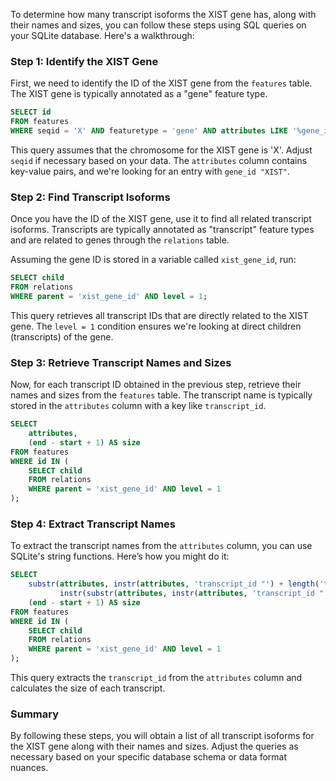 To determine how many transcript isoforms the XIST gene has, along with their names and sizes, you can follow these steps using SQL queries on your SQLite database. Here's a walkthrough:

### Step 1: Identify the XIST Gene

First, we need to identify the ID of the XIST gene from the `features` table. The XIST gene is typically annotated as a "gene" feature type.

```sql
SELECT id 
FROM features 
WHERE seqid = 'X' AND featuretype = 'gene' AND attributes LIKE '%gene_id "XIST"%';
```

This query assumes that the chromosome for the XIST gene is 'X'. Adjust `seqid` if necessary based on your data. The `attributes` column contains key-value pairs, and we're looking for an entry with `gene_id "XIST"`.

### Step 2: Find Transcript Isoforms

Once you have the ID of the XIST gene, use it to find all related transcript isoforms. Transcripts are typically annotated as "transcript" feature types and are related to genes through the `relations` table.

Assuming the gene ID is stored in a variable called `xist_gene_id`, run:

```sql
SELECT child 
FROM relations 
WHERE parent = 'xist_gene_id' AND level = 1;
```

This query retrieves all transcript IDs that are directly related to the XIST gene. The `level = 1` condition ensures we're looking at direct children (transcripts) of the gene.

### Step 3: Retrieve Transcript Names and Sizes

Now, for each transcript ID obtained in the previous step, retrieve their names and sizes from the `features` table. The transcript name is typically stored in the `attributes` column with a key like `transcript_id`.

```sql
SELECT 
    attributes,
    (end - start + 1) AS size
FROM features
WHERE id IN (
    SELECT child 
    FROM relations 
    WHERE parent = 'xist_gene_id' AND level = 1
);
```

### Step 4: Extract Transcript Names

To extract the transcript names from the `attributes` column, you can use SQLite's string functions. Here’s how you might do it:

```sql
SELECT 
    substr(attributes, instr(attributes, 'transcript_id "') + length('transcript_id "'), 
           instr(substr(attributes, instr(attributes, 'transcript_id "') + length('transcript_id "')), '"') - 1) AS transcript_name,
    (end - start + 1) AS size
FROM features
WHERE id IN (
    SELECT child 
    FROM relations 
    WHERE parent = 'xist_gene_id' AND level = 1
);
```

This query extracts the `transcript_id` from the `attributes` column and calculates the size of each transcript.

### Summary

By following these steps, you will obtain a list of all transcript isoforms for the XIST gene along with their names and sizes. Adjust the queries as necessary based on your specific database schema or data format nuances.